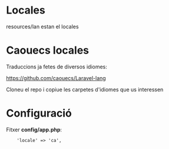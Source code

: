 # Locales

resources/lan estan el locales

# Caouecs locales

Traduccions ja fetes de diversos idiomes:

https://github.com/caouecs/Laravel-lang

Cloneu el repo i copiue les carpetes d'idiomes que us interessen

# Configuració

Fitxer **config/app.php**:

```
    'locale' => 'ca',
```

